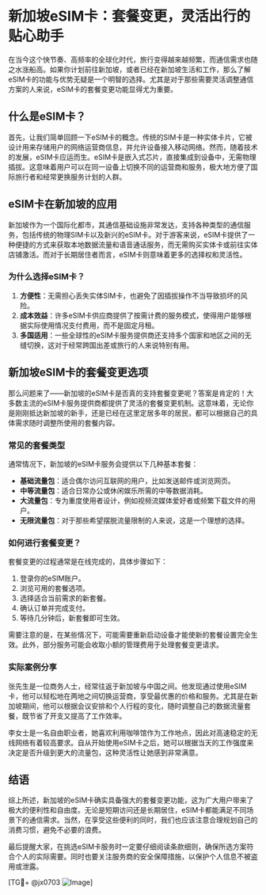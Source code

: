 # 新加坡eSIM卡：套餐变更，灵活出行的贴心助手

在当今这个快节奏、高频率的全球化时代，旅行变得越来越频繁，而通信需求也随之水涨船高。如果你计划前往新加坡，或者已经在新加坡生活和工作，那么了解eSIM卡的功能与优势无疑是一个明智的选择。尤其是对于那些需要灵活调整通信方案的人来说，eSIM卡的套餐变更功能显得尤为重要。

## 什么是eSIM卡？

首先，让我们简单回顾一下eSIM卡的概念。传统的SIM卡是一种实体卡片，它被设计用来存储用户的网络运营商信息，并允许设备接入移动网络。然而，随着技术的发展，eSIM卡应运而生。eSIM卡是嵌入式芯片，直接集成到设备中，无需物理插拔。这意味着用户可以在同一设备上切换不同的运营商和服务，极大地方便了国际旅行者和经常更换服务计划的人群。

## eSIM卡在新加坡的应用

新加坡作为一个国际化都市，其通信基础设施非常发达，支持各种类型的通信服务，包括传统的物理SIM卡以及新兴的eSIM卡。对于游客来说，eSIM卡提供了一种便捷的方式来获取本地数据流量和语音通话服务，而无需购买实体卡或前往实体店铺激活。而对于长期居住者而言，eSIM卡则意味着更多的选择权和灵活性。

### 为什么选择eSIM卡？

1. **方便性**：无需担心丢失实体SIM卡，也避免了因插拔操作不当导致损坏的风险。
2. **成本效益**：许多eSIM卡供应商提供了按需计费的服务模式，使得用户能够根据实际使用情况支付费用，而不是固定月租。
3. **多国适用**：一些全球性的eSIM卡服务提供商还支持多个国家和地区之间的无缝切换，这对于经常跨国出差或旅行的人来说特别有用。

## 新加坡eSIM卡的套餐变更选项

那么问题来了——新加坡的eSIM卡是否真的支持套餐变更呢？答案是肯定的！大多数主流的eSIM卡服务提供商都提供了灵活的套餐变更机制。这意味着，无论你是刚刚抵达新加坡的新手，还是已经在这里定居多年的居民，都可以根据自己的具体需求随时调整所使用的套餐内容。

### 常见的套餐类型

通常情况下，新加坡的eSIM卡服务会提供以下几种基本套餐：

- **基础流量包**：适合偶尔访问互联网的用户，比如发送邮件或浏览网页。
- **中等流量包**：适合日常办公或休闲娱乐所需的中等数据消耗。
- **大流量包**：专为重度使用者设计，例如视频流媒体爱好者或频繁下载文件的用户。
- **无限流量包**：对于那些希望摆脱流量限制的人来说，这是一个理想的选择。

### 如何进行套餐变更？

套餐变更的过程通常是在线完成的，具体步骤如下：

1. 登录你的eSIM账户。
2. 浏览可用的套餐选项。
3. 选择适合当前需求的新套餐。
4. 确认订单并完成支付。
5. 等待几分钟后，新套餐即可生效。

需要注意的是，在某些情况下，可能需要重新启动设备才能使新的套餐设置完全生效。此外，部分服务可能会收取小额的管理费用于处理套餐变更请求。

### 实际案例分享

张先生是一位商务人士，经常往返于新加坡与中国之间。他发现通过使用eSIM卡，他可以轻松地在两地之间切换运营商，享受最优惠的价格和服务。尤其是在新加坡期间，他可以根据会议安排和个人行程的变化，随时调整自己的数据流量套餐，既节省了开支又提高了工作效率。

李女士是一名自由职业者，她喜欢利用咖啡馆作为工作地点，因此对高速稳定的无线网络有着较高要求。自从开始使用eSIM卡之后，她可以根据当天的工作强度来决定是否升级到更大的流量包，这种灵活性让她感到非常满意。

## 结语

综上所述，新加坡的eSIM卡确实具备强大的套餐变更功能，这为广大用户带来了极大的便利性和自由度。无论是短期访问还是长期居住，eSIM卡都能满足不同场景下的通信需求。当然，在享受这些便利的同时，我们也应该注意合理规划自己的消费习惯，避免不必要的浪费。

最后提醒大家，在挑选eSIM卡服务时一定要仔细阅读条款细则，确保所选方案符合个人的实际需要。同时也要关注服务商的安全保障措施，以保护个人信息不被盗用或泄露。

[TG💪+ @jx0703 ![Image](https://github.com/user-attachments/assets/dbca1d08-cadb-493c-b0ec-ad6f7a83f270)]